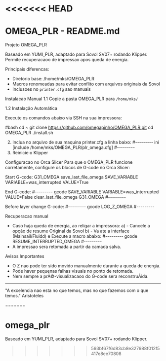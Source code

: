 <<<<<<< HEAD
 ==============================
 OMEGA_PLR - README.md
 ==============================
 Projeto OMEGA_PLR

 Baseado em YUMI_PLR, adaptado para Sovol SV07+ rodando Klipper.
 Permite recuperacaoo de impressao apos queda de energia.

 Principais diferencas:
 - Diretorio base: /home/mks/OMEGA_PLR
 - Macros renomeadas para evitar conflito com arquivos originais da Sovol
 - Inclusoes no `printer.cfg` sao manuais

  Instalacao Manual
 1.1 Copie a pasta OMEGA_PLR para `/home/mks/`

 1.2 Instalação Automática

Execute os comandos abaixo via SSH na sua impressora:

#bash
cd ~
git clone https://github.com/omegapinho/OMEGA_PLR.git
cd OMEGA_PLR
./install.sh


 2. Inclua no arquivo de sua maquina printer.cfg a linha baixo:
#--------- ini
 [include /home/mks/OMEGA_PLR/plr_omega.cfg]
#--------- 
 3. Reinicie o Klipper

  Configuracao no Orca Slicer
 Para que o OMEGA_PLR funcione corretamente, configure os blocos de G-code no Orca Slicer:

  Start G-code:
 G31_OMEGA
 save_last_file_omega
 SAVE_VARIABLE VARIABLE=was_interrupted VALUE=True

  End G-code:
#--------- gcode
 SAVE_VARIABLE VARIABLE=was_interrupted VALUE=False
 clear_last_file_omega
 G31_OMEGA
#--------- 

  Before layer change G-code:
#--------- gcode
 LOG_Z_OMEGA
#--------- 

  Recuperacao manual
 - Caso haja queda de energia, ao religar a impressora:
   a) - Cancele a opção de resume Original da Sovol
   b) - Va ate a interface (Mainsail/Fluidd) e Execute a macro abaixo:
#--------- gcode
 RESUME_INTERRUPTED_OMEGA
#--------- 
 - A impressao sera retomada a partir da camada salva.

  Avisos Importantes
 - O Z nao pode ter sido movido manualmente durante a queda de energia.
 - Pode haver pequenas falhas visuais no ponto de retomada.
 - Nem sempre a prÃ©-visualizacaoo do G-code sera reconstruÃida.

 ---

 "A excelencia nao esta no que temos, mas no que fazemos com o que temos." Aristoteles

=======
# omega_plr
Baseado em YUMI_PLR, adaptado para Sovol SV07+ rodando Klipper.
>>>>>>> 593bf67f6d83cb8e327988f012f5417e8ee70808
